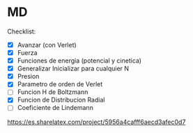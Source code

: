# MD
Checklist:
- [x] Avanzar (con Verlet)
- [x] Fuerza
- [x] Funciones de energia (potencial y cinetica)
- [x] Generalizar Inicializar para cualquier N
- [x] Presion
- [x] Parametro de orden de Verlet
- [ ] Funcion H de Boltzmann
- [x] Funcion de Distribucion Radial
- [ ] Coeficiente de Lindemann

https://es.sharelatex.com/project/5956a4cafff6aecd3afec0d7

